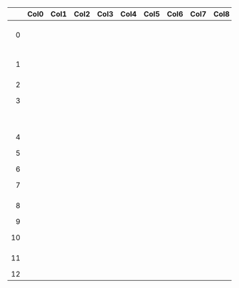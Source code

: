 |    | Col0   | Col1   | Col2   | Col3   | Col4   | Col5   | Col6   | Col7   | Col8   | Col9          | Col10   |   Col11 | Col12   | Col13   | Col14   | Col15   | Col16   | Col17   | Col18   | Col19   | Col20   |
|---:|:-------|:-------|:-------|:-------|:-------|:-------|:-------|:-------|:-------|:--------------|:--------|--------:|:--------|:--------|:--------|:--------|:--------|:--------|:--------|:--------|:--------|
|  0 |        |        |        |        |        |        |        |        |        | 5.500 5.500 2 |         |         |         |         |         |         |         |         |         |         | 75      |
|  1 |        |        |        |        |        |        |        |        |        | 5.000 5.000 2 |         |         |         |         |         |         |         |         |         |         | 50      |
|  2 |        |        |        |        |        |        |        |        |        |               |         |         |         |         |         |         |         |         |         |         |         |
|  3 |        |        |        |        |        |        |        |        |        | 4.500 4.500   |         |         |         |         |         |         |         |         |         | 2       | 25      |
|    |        |        |        |        |        |        |        |        |        | 4.000 4.000   |         |         |         |         |         |         |         |         |         | 2       | 00      |
|  4 |        |        |        |        |        |        |        |        |        |               |         |         |         |         |         |         |         |         |         |         |         |
|  5 |        |        |        |        |        |        |        |        |        | 3.500 3.500   |         |         |         |         |         |         |         |         |         | 1       | 75      |
|  6 |        |        |        |        |        |        |        |        |        |               |         |         |         |         |         |         |         |         |         |         |         |
|  7 |        |        |        |        |        |        |        |        |        | 3.000 3.000   |         |         |         |         |         |         |         |         |         | 1       | 50      |
|  8 |        |        |        |        |        |        |        |        |        | 2.500 2.500   |         |         |         |         |         |         |         |         |         | 1       | 25      |
|  9 |        |        |        |        |        |        |        |        |        |               |         |         |         |         |         |         |         |         |         |         |         |
| 10 |        |        |        |        |        |        |        |        |        | 2.000 2.000   |         |         |         |         |         |         |         |         |         | 1       | 00      |
| 11 |        |        |        |        |        |        |        |        |        | 1.500 1.500   |         |         |         |         |         |         |         |         |         |         | 75      |
| 12 |        |        |        |        |        |        |        |        |        | 1.0           | 00 1.   |     000 |         |         |         |         |         |         |         |         | 50      |